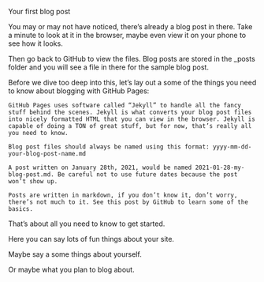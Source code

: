 Your first blog post

You may or may not have noticed, there’s already a blog post in there. Take a minute to look at it in the browser, maybe even view it on your phone to see how it looks.

Then go back to GitHub to view the files. Blog posts are stored in the _posts folder and you will see a file in there for the sample blog post.

Before we dive too deep into this, let’s lay out a some of the things you need to know about blogging with GitHub Pages:

    GitHub Pages uses software called “Jekyll” to handle all the fancy stuff behind the scenes. Jekyll is what converts your blog post files into nicely formatted HTML that you can view in the browser. Jekyll is capable of doing a TON of great stuff, but for now, that’s really all you need to know.

    Blog post files should always be named using this format: yyyy-mm-dd-your-blog-post-name.md

    A post written on January 28th, 2021, would be named 2021-01-28-my-blog-post.md. Be careful not to use future dates because the post won’t show up.

    Posts are written in markdown, if you don’t know it, don’t worry, there’s not much to it. See this post by GitHub to learn some of the basics.

That’s about all you need to know to get started.


Here you can say lots of fun things about your site.

Maybe say a some things about yourself.

Or maybe what you plan to blog about.
